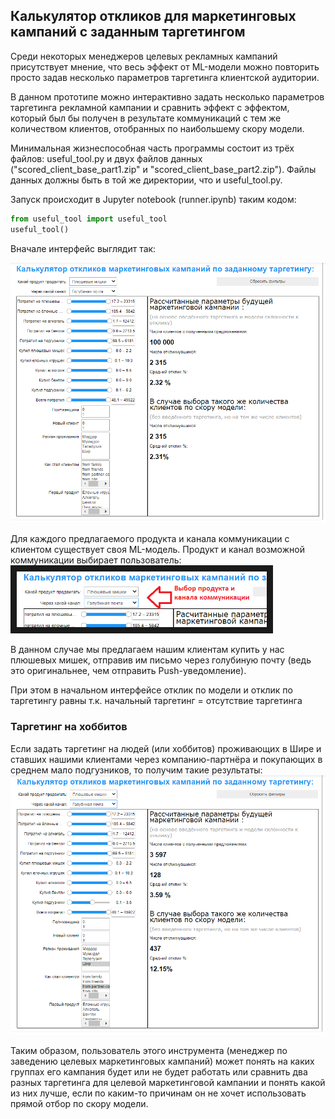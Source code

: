 ## Калькулятор откликов для маркетинговых кампаний с заданным таргетингом

Среди некоторых менеджеров целевых рекламных кампаний присутствует мнение, что весь эффект от ML-модели можно
повторить просто задав несколько параметров таргетинга клиентской аудитории. <br>

В данном прототипе можно интерактивно задать несколько параметров таргетинга рекламной кампании и сравнить 
эффект с эффектом, который был бы получен в результате коммуникаций с тем же количеством клиентов, отобранных
по наибольшему скору модели.

Минимальная жизнеспособная чаcть программы состоит из трёх файлов: useful_tool.py и двух файлов данных ("scored_client_base_part1.zip" и "scored_client_base_part2.zip"). Файлы данных должны быть в той же директории, что и useful_tool.py. 

Запуск происходит в Jupyter notebook (runner.ipynb) таким кодом:
```python
from useful_tool import useful_tool
useful_tool()
```

Вначале интерфейс выглядит так:

<img src="screenshots/Начальный_интерфейс.png" width=700>

Для каждого предлагаемого продукта и канала коммуникации с клиентом существует своя ML-модель. Продукт и канал возможной
коммуникации выбирает пользователь:
<img src="screenshots/Выбор_модели.png" width=400 border="10">

В данном случае мы предлагаем нашим клиентам купить у нас плюшевых мишек, отправив им письмо через голубиную почту (ведь это оригинальнее, чем отправить Push-уведомление).

При этом в начальном интерфейсе отклик по модели и отклик по таргетингу равны т.к. начальный таргетинг = отсутствие таргетинга

### Таргетинг на хоббитов
Если задать таргетинг на людей (или хоббитов) проживающих в Шире и ставших нашими клиентами через компанию-партнёра и 
покупающих в среднем мало подгузников, то получим такие результаты:
<img src="screenshots/Таргетинг_на_хоббитов.png" width=700>

Таким образом, пользователь этого инструмента (менеджер по заведению целевых маркетинговых кампаний) может понять на каких группах его кампания будет или не будет работать или сравнить два разных таргетинга для целевой маркетинговой кампании и понять какой из них лучше, если по каким-то причинам он не хочет использовать прямой отбор по скору модели.
